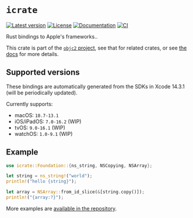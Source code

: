 # `icrate`

[![Latest version](https://badgen.net/crates/v/icrate)](https://crates.io/crates/icrate)
[![License](https://badgen.net/badge/license/MIT/blue)](../LICENSE.txt)
[![Documentation](https://docs.rs/icrate/badge.svg)](https://docs.rs/icrate/)
[![CI](https://github.com/madsmtm/objc2/actions/workflows/ci.yml/badge.svg)](https://github.com/madsmtm/objc2/actions/workflows/ci.yml)

Rust bindings to Apple's frameworks..

This crate is part of the [`objc2` project](https://github.com/madsmtm/objc2),
see that for related crates, or see [the docs](https://docs.rs/icrate/) for
more details.


## Supported versions

These bindings are automatically generated from the SDKs in Xcode 14.3.1 (will
be periodically updated).

Currently supports:
- macOS: `10.7-13.1`
- iOS/iPadOS: `7.0-16.2` (WIP)
- tvOS: `9.0-16.1` (WIP)
- watchOS: `1.0-9.1` (WIP)


## Example

```rust
use icrate::Foundation::{ns_string, NSCopying, NSArray};

let string = ns_string!("world");
println!("hello {string}");

let array = NSArray::from_id_slice(&[string.copy()]);
println!("{array:?}");
```

More examples are [available in the repository][examples].

[examples]: https://github.com/madsmtm/objc2/tree/master/crates/icrate/examples
